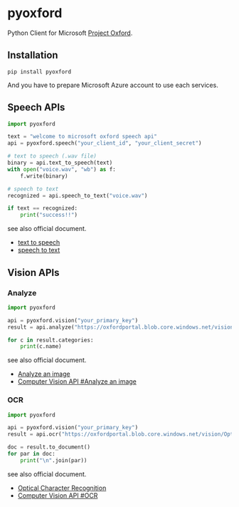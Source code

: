 # pyoxford
Python Client for Microsoft [Project Oxford](https://www.projectoxford.ai/).

## Installation

```
pip install pyoxford
```

And you have to prepare Microsoft Azure account to use each services.

## Speech APIs

```python
import pyoxford

text = "welcome to microsoft oxford speech api"
api = pyoxford.speech("your_client_id", "your_client_secret")

# text to speech (.wav file)
binary = api.text_to_speech(text)
with open("voice.wav", "wb") as f:
    f.write(binary)

# speech to text
recognized = api.speech_to_text("voice.wav")

if text == recognized:
    print("success!!")
```

see also official document.

* [text to speech](https://www.projectoxford.ai/doc/speech/REST/Output)
* [speech to text](https://www.projectoxford.ai/doc/speech/REST/Recognition)

## Vision APIs

### Analyze

```python
import pyoxford

api = pyoxford.vision("your_primary_key")
result = api.analyze("https://oxfordportal.blob.core.windows.net/vision/Analysis/4.jpg")

for c in result.categories:
    print(c.name)

```

see also official document.

* [Analyze an image](https://www.projectoxford.ai/doc/vision/visual-features)
* [Computer Vision API #Analyze an image](https://dev.projectoxford.ai/docs/services/54ef139a49c3f70a50e79b7d/operations/550a323849c3f70b34ba2f8d)

### OCR

```python
import pyoxford

api = pyoxford.vision("your_primary_key")
result = api.ocr("https://oxfordportal.blob.core.windows.net/vision/OpticalCharacterRecognition/1.jpg")

doc = result.to_document()
for par in doc:
    print("\n".join(par))
```

see also official document.

* [Optical Character Recognition](https://www.projectoxford.ai/doc/vision/OCR)
* [Computer Vision API #OCR](https://dev.projectoxford.ai/docs/services/54ef139a49c3f70a50e79b7d/operations/5527970549c3f723cc5363e4)
